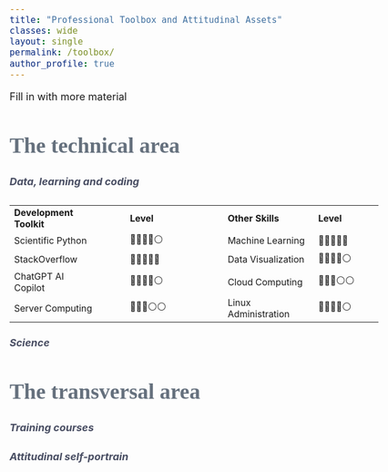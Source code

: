 ```yaml
---
title: "Professional Toolbox and Attitudinal Assets"
classes: wide
layout: single
permalink: /toolbox/
author_profile: true
---
```


<style>
    h2 {
        font-family: "Garamond", serif;
        font-style: normal;
        font-size: 38px;
        font-weight: bold;
        color:rgb(102, 113, 126);
    }
    h3 {
        font-size: 30px;
        color: #494e63;
    }
    h5 {
        color: #494e63;
    }
    body {
        font-size: 18px;
    }
    p:has(+ ul) {   
      margin-bottom: 0;
    }
    p + ul {
      margin-top: 0;
    }
</style>

Fill in with more material

<!-- ##### Skills acquired and sharpened
- Deep learning
  - Algorithm conception, development and testing
  - Training process monitoring
  - Training criterion and evaluation metric choice
- Fundamentals of Computer Vision and Digital Image Processing
- Scientific writing and reporting

<table>
    <tr>
        <td style="padding-right: 50px;"><b>Development Toolkit</b></td> <td><b>Level</b></td>
        <td style="padding-left: 50px;"><b>Other Skills</b></td> <td><b>Level</b></td>
    </tr>
    <tr>
        <td style="padding-right: 50px;"><b>Scientific Python</b></td> <td>🔵🔵🔵🔵⚪</td>
        <td style="padding-left: 50px;"><b>Machine Learning</b></td> <td>🔵🔵🔵🔵🔵</td>
    </tr>
    <tr>
        <td style="padding-right: 50px;"><b>StackOverflow</b></td> <td>🔵🔵🔵🔵🔵</td>
        <td style="padding-left: 50px;"><b>Data Visualization</b></td> <td>🔵🔵🔵🔵⚪</td>
    </tr>
    <tr>
        <td style="padding-right: 50px;"><b>ChatGPT AI Copilot</b></td> <td>🔵🔵🔵🔵⚪</td>
        <td style="padding-left: 50px;"><b>Cloud Computing</b></td> <td>🔵🔵🔵⚪⚪</td>
    </tr>
    <tr>
        <td style="padding-right: 50px;"><b>Server Computing</b></td> <td>🔵🔵🔵⚪⚪</td>
        <td style="padding-left: 50px;"><b>Linux Administration</b></td> <td>🔵🔵🔵🔵⚪</td>
    </tr>
</table> -->

## The technical area
##### Data, learning and coding 
<table>
    <colgroup>
        <col style="width: 2%;">
        <col style="width: 2%;">
        <col style="width: 0.00001%;">
        <col style="width: 2%;">
        <col style="width: 2%;">
    </colgroup>
    <tr>
        <td style="padding-right: 50px;"><b>Development Toolkit</b></td> <td><b>Level</b></td>
        <td > </td>
        <td style="padding-left: 50px;"><b>Other Skills</b></td> <td><b>Level</b></td>
    </tr>
    <tr>
        <td style="padding-right: 50px;">Scientific Python</td> <td>🔵🔵🔵🔵⚪</td>
        <td > </td>
        <td style="padding-left: 50px;">Machine Learning</td> <td>🔵🔵🔵🔵🔵</td>
    </tr>
    <tr>
        <td style="padding-right: 50px;">StackOverflow</td> <td>🔵🔵🔵🔵🔵</td>
        <td > </td>
        <td style="padding-left: 50px;">Data Visualization</td> <td>🔵🔵🔵🔵⚪</td>
    </tr>
    <tr>
        <td style="padding-right: 50px;">ChatGPT AI Copilot</td> <td>🔵🔵🔵🔵⚪</td>
        <td > </td>
        <td style="padding-left: 50px;">Cloud Computing</td> <td>🔵🔵🔵⚪⚪</td>
    </tr>
    <tr>
        <td style="padding-right: 50px;">Server Computing</td> <td>🔵🔵🔵⚪⚪</td>
        <td > </td>
        <td style="padding-left: 50px;">Linux Administration</td> <td>🔵🔵🔵🔵⚪</td>
    </tr>
</table>

##### Science

## The transversal area
##### Training courses

##### Attitudinal self-portrain